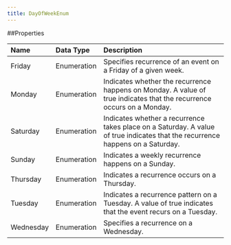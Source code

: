 ```yaml
---
title: DayOfWeekEnum
---
```


##Properties
<table class="table table-hover"> <thead align="left"><tr><th>Name</th><th>Data Type</th><th>Description</th></tr></thead> <tbody><tr><td>Friday</td><td>Enumeration</td><td>Specifies recurrence of an event on a Friday of a given week.</td></tr><tr><td>Monday</td><td>Enumeration</td><td>Indicates whether the recurrence happens on Monday. A value of true indicates that the recurrence occurs on a Monday.</td></tr><tr><td>Saturday</td><td>Enumeration</td><td>Indicates whether a recurrence takes place on a Saturday. A value of true indicates that the recurrence happens on a Saturday.</td></tr><tr><td>Sunday</td><td>Enumeration</td><td>Indicates a weekly recurrence happens on a Sunday.</td></tr><tr><td>Thursday</td><td>Enumeration</td><td>Indicates a recurrence occurs on a Thursday.</td></tr><tr><td>Tuesday</td><td>Enumeration</td><td>Indicates a recurrence pattern on a Tuesday. A value of true indicates that the  event recurs on a Tuesday.</td></tr><tr><td>Wednesday</td><td>Enumeration</td><td>Specifies a recurrence on a Wednesday.</td></tr></tbody></table>
